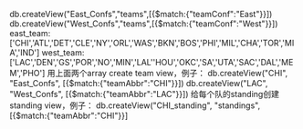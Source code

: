 db.createView("East_Confs","teams",[{$match:{"teamConf":"East"}}])
db.createView("West_Confs","teams",[{$match:{"teamConf":"West"}}])
east_team: ['CHI','ATL','DET','CLE','NY','ORL','WAS','BKN','BOS','PHI','MIL','CHA','TOR','MIA','IND']
west_team: ['LAC','DEN','GS','POR','NO','MIN','LAL''HOU','OKC','SA','UTA','SAC','DAL','MEM','PHO']
用上面两个array create team view，例子：
db.createView("CHI", "East_Confs", [{$match:{"teamAbbr":"CHI"}}])
db.createView("LAC", "West_Confs", [{$match:{"teamAbbr":"LAC"}}])
给每个队的standing创建standing view，例子：
db.createView("CHI_standing", "standings", [{$match:{"teamAbbr":"CHI"}}]
